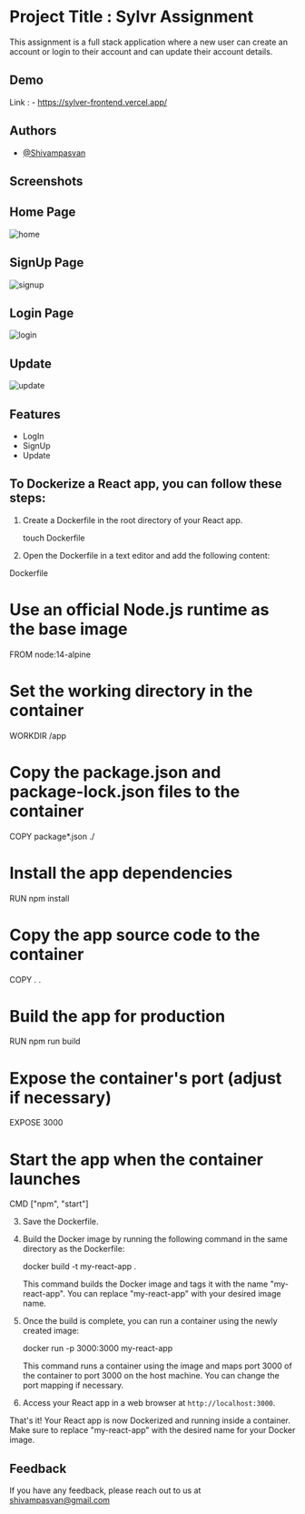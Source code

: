  
# Project Title : Sylvr Assignment


This assignment is a full stack application where a new user can create an account or login to their account and can update their account details.

## Demo
Link : - https://sylver-frontend.vercel.app/



## Authors

- [@Shivampasvan](https://github.com/Shivampasvan)

## Screenshots 

## Home Page
![home](https://github.com/Shivampasvan/sylvr-full-assignment/assets/112854390/90c53a76-a4cd-4a72-aede-5e99a62d32f5)



## SignUp Page
![signup](https://github.com/Shivampasvan/sylvr-full-assignment/assets/112854390/4ba7dc25-3312-46ac-84eb-78b87c8b35b9)



## Login Page
![login](https://github.com/Shivampasvan/sylvr-full-assignment/assets/112854390/776e8546-988d-45d3-bf13-97c37735e39e)



## Update
![update](https://github.com/Shivampasvan/sylvr-full-assignment/assets/112854390/8b5af442-3d9c-45be-9bc1-7151c81f779a)




## Features

- LogIn
- SignUp
- Update

## To Dockerize a React app, you can follow these steps:

1. Create a Dockerfile in the root directory of your React app.
   
   touch Dockerfile
   

2. Open the Dockerfile in a text editor and add the following content:

Dockerfile
# Use an official Node.js runtime as the base image
FROM node:14-alpine

# Set the working directory in the container
WORKDIR /app

# Copy the package.json and package-lock.json files to the container
COPY package*.json ./

# Install the app dependencies
RUN npm install

# Copy the app source code to the container
COPY . .

# Build the app for production
RUN npm run build

# Expose the container's port (adjust if necessary)
EXPOSE 3000

# Start the app when the container launches
CMD ["npm", "start"]


3. Save the Dockerfile.

4. Build the Docker image by running the following command in the same directory as the Dockerfile:
   
   docker build -t my-react-app .
   

   This command builds the Docker image and tags it with the name "my-react-app". You can replace "my-react-app" with your desired image name.

5. Once the build is complete, you can run a container using the newly created image:
   
   docker run -p 3000:3000 my-react-app
   

   This command runs a container using the image and maps port 3000 of the container to port 3000 on the host machine. You can change the port mapping if necessary.

6. Access your React app in a web browser at `http://localhost:3000`.

That's it! Your React app is now Dockerized and running inside a container. Make sure to replace "my-react-app" with the desired name for your Docker image.


## Feedback

If you have any feedback, please reach out to us at shivampasvan@gmail.com
